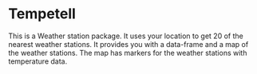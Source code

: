 # Tempetell
This is a Weather station package. It uses your location to get 20 of the nearest weather stations. It provides you with a data-frame and a map of the weather stations. The map has markers for the weather stations with temperature data.
